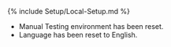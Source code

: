 {% include Setup/Local-Setup.md %}

- Manual Testing environment has been reset.
- Language has been reset to English.
